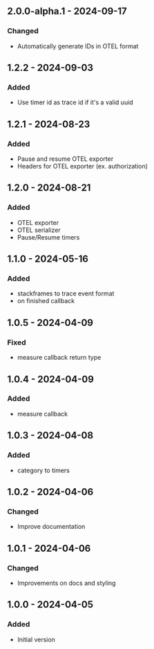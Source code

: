 ## 2.0.0-alpha.1 - 2024-09-17
### Changed
- Automatically generate IDs in OTEL format

## 1.2.2 - 2024-09-03
### Added
- Use timer id as trace id if it's a valid uuid

## 1.2.1 - 2024-08-23
### Added
- Pause and resume OTEL exporter
- Headers for OTEL exporter (ex. authorization)

## 1.2.0 - 2024-08-21
### Added
- OTEL exporter
- OTEL serializer
- Pause/Resume timers

## 1.1.0 - 2024-05-16
### Added
- stackframes to trace event format
- on finished callback

## 1.0.5 - 2024-04-09
### Fixed
- measure callback return type

## 1.0.4 - 2024-04-09
### Added
- measure callback

## 1.0.3 - 2024-04-08
### Added
- category to timers

## 1.0.2 - 2024-04-06
### Changed
- Improve documentation

## 1.0.1 - 2024-04-06
### Changed
- Improvements on docs and styling

## 1.0.0 - 2024-04-05
### Added
- Initial version
